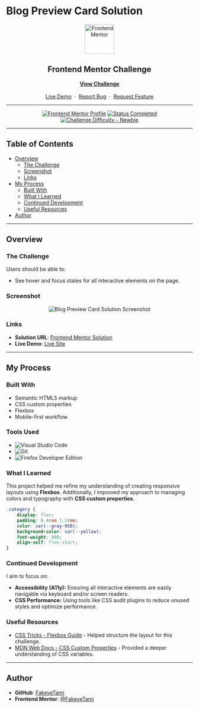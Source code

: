 # Blog Preview Card Solution

<div align="center">

  <img src="https://www.frontendmentor.io/static/images/logo-mobile.svg" alt="Frontend Mentor" width="80">

  <h2>Frontend Mentor Challenge</h2>
  <p>
    <a href="https://www.frontendmentor.io/challenges/blog-preview-card-ckPaj01IcS" target="_blank"><strong>View Challenge</strong></a>
    <br />
    <br />
    <a href="https://fakeyetami.github.io/blog-preview-card/" target="_blank">Live Demo</a>
    &nbsp;·&nbsp;
    <a href="https://github.com/Fakeyetami/blog-preview-card/issues" target="_blank">Report Bug</a>
    &nbsp;·&nbsp;
    <a href="https://github.com/Fakeyetami/blog-preview-card/issues" target="_blank">Request Feature</a>
  </p>
</div>

---

<div align="center">

[![Frontend Mentor Profile](https://img.shields.io/badge/Profile-FakeyeTami-eee?style=for-the-badge&logo=frontendmentor)](https://www.frontendmentor.io/profile/FakeyeTami)
[![Status Completed](https://img.shields.io/badge/Status-Completed-brightgreen?style=for-the-badge)](#)
[![Challenge Difficulty - Newbie](https://img.shields.io/badge/Difficulty-Newbie-61BECD?style=for-the-badge&logo=frontendmentor)](https://www.frontendmentor.io/challenges?difficulties=1)

</div>

---

## Table of Contents

-   [Overview](#overview)
    -   [The Challenge](#the-challenge)
    -   [Screenshot](#screenshot)
    -   [Links](#links)
-   [My Process](#my-process)
    -   [Built With](#built-with)
    -   [What I Learned](#what-i-learned)
    -   [Continued Development](#continued-development)
    -   [Useful Resources](#useful-resources)
-   [Author](#author)

---

## Overview

### The Challenge

Users should be able to:

-   See hover and focus states for all interactive elements on the page.

### Screenshot

<div align="center">
  <img src="https://res.cloudinary.com/dz209s6jk/image/upload/f_auto,q_auto,w_700/Challenges/kaiwxzdh90xhbdwsstvl.jpg" alt="Blog Preview Card Solution Screenshot">
</div>

### Links

- **Solution URL**: [Frontend Mentor Solution](https://www.frontendmentor.io/solutions/qr-code-component-responsive-semantic-html-flexbox-ZADYTQh4aX)
- **Live Demo**: [Live Site](https://FakeyeTami.github.io/blog-preview-card/)

---

## My Process

### Built With

-   Semantic HTML5 markup
-   CSS custom properties
-   Flexbox
-   Mobile-first workflow

### Tools Used

-   ![Visual Studio Code](https://img.shields.io/badge/Visual%20Studio%20Code-0078D7.svg?style=for-the-badge&logo=visual-studio-code&logoColor=white)
-   ![Git](https://img.shields.io/badge/git-%23F05033.svg?style=for-the-badge&logo=git&logoColor=white)
-   ![Firefox Developer Edition](https://img.shields.io/badge/Firefox%20Developer%20Edition-%23FF7139?style=for-the-badge&logo=firefox&logoColor=white)

### What I Learned

This project helped me refine my understanding of creating responsive layouts using **Flexbox**. Additionally, I improved my approach to managing colors and typography with **CSS custom properties**.

```css
.category {
    display: flex;
    padding: 0.4rem 1.2rem;
    color: var(--gray-950);
    background-color: var(--yellow);
    font-weight: 800;
    align-self: flex-start;
}
```

### Continued Development

I aim to focus on:

-   **Accessibility (A11y):** Ensuring all interactive elements are easily navigable via keyboard and/or screen readers.
-   **CSS Performance:** Using tools like CSS audit plugins to reduce unused styles and optimize performance.

### Useful Resources

-   [CSS Tricks - Flexbox Guide](https://css-tricks.com/snippets/css/a-guide-to-flexbox/) - Helped structure the layout for this challenge.
-   [MDN Web Docs - CSS Custom Properties](https://developer.mozilla.org/en-US/docs/Web/CSS/--*) - Provided a deeper understanding of CSS variables.

---

## Author

-   **GitHub**: [FakeyeTami](https://github.com/FakeyeTami)
-   **Frontend Mentor**: [@FakeyeTami](https://www.frontendmentor.io/profile/FakeyeTami)
